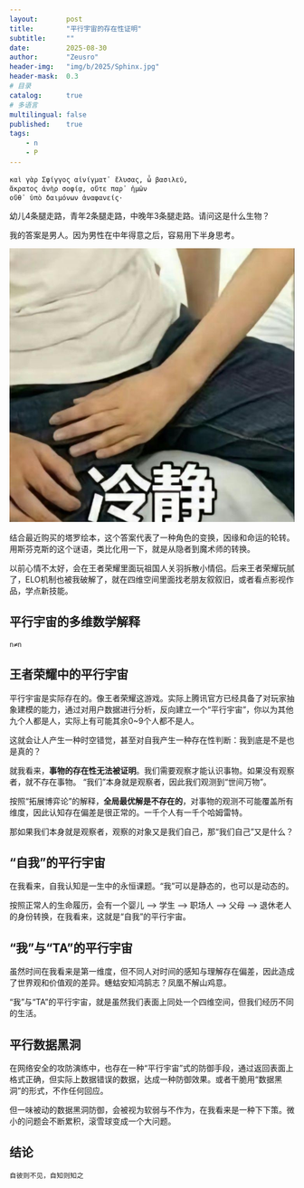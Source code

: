 ```yaml
---
layout:       post
title:        "平行宇宙的存在性证明"
subtitle:     ""
date:         2025-08-30
author:       "Zeusro"
header-img:   "img/b/2025/Sphinx.jpg"
header-mask:  0.3
# 目录
catalog:      true
# 多语言
multilingual: false
published:    true
tags:
    - n
    - P
---
```


```poem
καὶ γὰρ Σφίγγος αἰνίγματ᾽ ἔλυσας, ὦ βασιλεῦ,
ἄκρατος ἀνὴρ σοφίᾳ, οὔτε παρ᾽ ἡμῶν
οὔθ᾽ ὑπὸ δαιμόνων ἀναφανείς·
```

幼儿4条腿走路，青年2条腿走路，中晚年3条腿走路。请问这是什么生物？

我的答案是男人。因为男性在中年得意之后，容易用下半身思考。

![image](/img/p/cold.png)

结合最近购买的塔罗绘本，这个答案代表了一种角色的变换，因缘和命运的轮转。
用斯芬克斯的这个谜语，类比化用一下，就是从隐者到魔术师的转换。

以前心情不太好，会在王者荣耀里面玩祖国人关羽拆散小情侣。后来王者荣耀玩腻了，ELO机制也被我破解了，就在四维空间里面找老朋友叙叙旧，或者看点影视作品，学点新技能。

## 平行宇宙的多维数学解释

    n≠n

## 王者荣耀中的平行宇宙

平行宇宙是实际存在的。像王者荣耀这游戏。实际上腾讯官方已经具备了对玩家抽象建模的能力，通过对用户数据进行分析，反向建立一个“平行宇宙”，你以为其他九个人都是人，实际上有可能其余0~9个人都不是人。

这就会让人产生一种时空错觉，甚至对自我产生一种存在性判断：我到底是不是也是真的？

就我看来，**事物的存在性无法被证明**。我们需要观察才能认识事物。如果没有观察者，就不存在事物。
“我们”本身就是观察者，因此我们观测到“世间万物”。

按照“拓展博弈论”的解释，**全局最优解是不存在的**，对事物的观测不可能覆盖所有维度，因此认知存在偏差是很正常的。一千个人有一千个哈姆雷特。

那如果我们本身就是观察者，观察的对象又是我们自己，那“我们自己”又是什么？

## “自我”的平行宇宙

在我看来，自我认知是一生中的永恒课题。“我”可以是静态的，也可以是动态的。

按照正常人的生命履历，会有一个婴儿 --> 学生 --> 职场人 --> 父母 --> 退休老人 的身份转换，在我看来，这就是“自我”的平行宇宙。

## “我”与“TA”的平行宇宙

虽然时间在我看来是第一维度，但不同人对时间的感知与理解存在偏差，因此造成了世界观和价值观的差异。蟪蛄安知鸿鹄志？凤凰不解山鸡意。

“我”与“TA”的平行宇宙，就是虽然我们表面上同处一个四维空间，但我们经历不同的生活。

## 平行数据黑洞

在网络安全的攻防演练中，也存在一种“平行宇宙”式的防御手段，通过返回表面上格式正确，但实际上数据错误的数据，达成一种防御效果。或者干脆用“数据黑洞”的形式，不作任何回应。

但一味被动的数据黑洞防御，会被视为软弱与不作为，在我看来是一种下下策。微小的问题会不断累积，滚雪球变成一个大问题。

## 结论

    自彼则不见，自知则知之